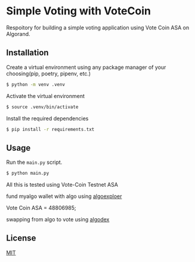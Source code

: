 # Simple Voting with VoteCoin
Respoitory for building a simple voting application using Vote Coin ASA on Algorand.


## Installation
Create a virtual environment using any package manager of your choosing(pip, poetry, pipenv, etc.)
```sh
$ python -m venv .venv
```

Activate the virtual environment
```sh
$ source .venv/bin/activate
```

Install the required dependencies
```sh
$ pip install -r requirements.txt
```

## Usage
Run the `main.py` script.

```sh
$ python main.py
```

All this is tested using Vote-Coin Testnet ASA

fund myalgo wallet with algo using [algoexploer](https://bank.testnet.algorand.network/)

Vote Coin ASA = 48806985;

swapping from algo to vote using [algodex](https://testnet.algodex.com/trade/48806985)

## License
[MIT](https://choosealicense.com/licenses/mit/)